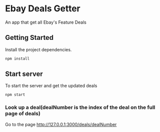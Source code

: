 # Ebay Deals Getter

An app that get all Ebay's Feature Deals

## Getting Started

Install the project dependencies.

```bash
npm install
```

## Start server

To start the server and get the updated deals

```bash
npm start
```

### Look up a deal(dealNumber is the index of the deal on the full page of deals)

Go to the page http://127.0.0.1:3000/deals/dealNumber
